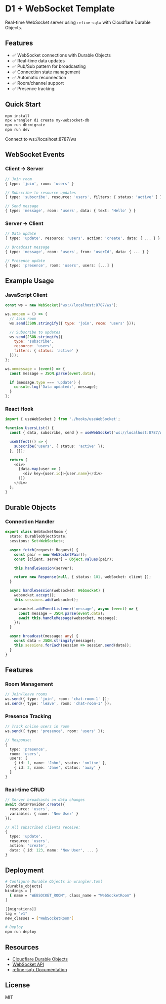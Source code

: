 # D1 + WebSocket Template

Real-time WebSocket server using `refine-sqlx` with Cloudflare Durable Objects.

## Features

- ✅ WebSocket connections with Durable Objects
- ✅ Real-time data updates
- ✅ Pub/Sub pattern for broadcasting
- ✅ Connection state management
- ✅ Automatic reconnection
- ✅ Room/channel support
- ✅ Presence tracking

## Quick Start

```bash
npm install
npx wrangler d1 create my-websocket-db
npm run db:migrate
npm run dev
```

Connect to ws://localhost:8787/ws

## WebSocket Events

### Client → Server

```typescript
// Join room
{ type: 'join', room: 'users' }

// Subscribe to resource updates
{ type: 'subscribe', resource: 'users', filters: { status: 'active' } }

// Send message
{ type: 'message', room: 'users', data: { text: 'Hello' } }
```

### Server → Client

```typescript
// Data update
{ type: 'update', resource: 'users', action: 'create', data: { ... } }

// Broadcast message
{ type: 'message', room: 'users', from: 'userId', data: { ... } }

// Presence update
{ type: 'presence', room: 'users', users: [...] }
```

## Example Usage

### JavaScript Client

```javascript
const ws = new WebSocket('ws://localhost:8787/ws');

ws.onopen = () => {
  // Join room
  ws.send(JSON.stringify({ type: 'join', room: 'users' }));

  // Subscribe to updates
  ws.send(JSON.stringify({
    type: 'subscribe',
    resource: 'users',
    filters: { status: 'active' }
  }));
};

ws.onmessage = (event) => {
  const message = JSON.parse(event.data);

  if (message.type === 'update') {
    console.log('Data updated:', message);
  }
};
```

### React Hook

```typescript
import { useWebSocket } from './hooks/useWebSocket';

function UsersList() {
  const { data, subscribe, send } = useWebSocket('ws://localhost:8787/ws');

  useEffect(() => {
    subscribe('users', { status: 'active' });
  }, []);

  return (
    <div>
      {data.map(user => (
        <div key={user.id}>{user.name}</div>
      ))}
    </div>
  );
}
```

## Durable Objects

### Connection Handler

```typescript
export class WebSocketRoom {
  state: DurableObjectState;
  sessions: Set<WebSocket>;

  async fetch(request: Request) {
    const pair = new WebSocketPair();
    const [client, server] = Object.values(pair);

    this.handleSession(server);

    return new Response(null, { status: 101, webSocket: client });
  }

  async handleSession(websocket: WebSocket) {
    websocket.accept();
    this.sessions.add(websocket);

    websocket.addEventListener('message', async (event) => {
      const message = JSON.parse(event.data);
      await this.handleMessage(websocket, message);
    });
  }

  async broadcast(message: any) {
    const data = JSON.stringify(message);
    this.sessions.forEach(session => session.send(data));
  }
}
```

## Features

### Room Management

```typescript
// Join/leave rooms
ws.send({ type: 'join', room: 'chat-room-1' });
ws.send({ type: 'leave', room: 'chat-room-1' });
```

### Presence Tracking

```typescript
// Track online users in room
ws.send({ type: 'presence', room: 'users' });

// Response:
{
  type: 'presence',
  room: 'users',
  users: [
    { id: 1, name: 'John', status: 'online' },
    { id: 2, name: 'Jane', status: 'away' }
  ]
}
```

### Real-time CRUD

```typescript
// Server broadcasts on data changes
await dataProvider.create({
  resource: 'users',
  variables: { name: 'New User' }
});

// All subscribed clients receive:
{
  type: 'update',
  resource: 'users',
  action: 'create',
  data: { id: 123, name: 'New User', ... }
}
```

## Deployment

```bash
# Configure Durable Objects in wrangler.toml
[durable_objects]
bindings = [
  { name = "WEBSOCKET_ROOM", class_name = "WebSocketRoom" }
]

[[migrations]]
tag = "v1"
new_classes = ["WebSocketRoom"]

# Deploy
npm run deploy
```

## Resources

- [Cloudflare Durable Objects](https://developers.cloudflare.com/durable-objects/)
- [WebSocket API](https://developer.mozilla.org/en-US/docs/Web/API/WebSocket)
- [refine-sqlx Documentation](../../../README.md)

## License

MIT

